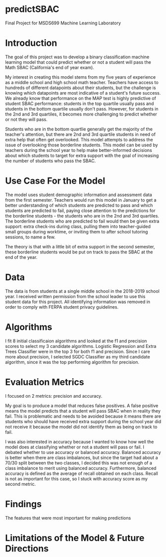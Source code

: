 # predictSBAC
Final Project for MSDS699 Machine Learning Laboratory

# Introduction
The goal of this project was to develop a binary classification machine learning model that could predict whether or not a student will pass the Math SBAC (California's end of year exam). 

My interest in creating this model stems from my five years of experience as a middle school and high school math teacher. Teachers have access to hundreds of different datapoints about their students, but the challenge is knowing which datapoints are most indicative of a student's future success. We already know that performance on the MAP test is highly predictive of student SBAC performance: students in the top quartile usually pass and students in the bottom quartile usually don't pass. However, for students in the 2nd and 3rd quartiles, it becomes more challenging to predict whether or not they will pass.

Students who are in the bottom quartlie generally get the majority of the teacher's attention, but there are 2nd and 3rd quartile students in need of extra help that often get overlooked. This model attempts to address the issue of overlooking those borderline students.  This model can be used by teachers during the school year to help make better-informed decisions about which students to target for extra support with the goal of increasing the number of students who pass the SBAC. 

# Use Case For the Model

The model uses student demographic information and assessment data from the first semester. Teachers would run this model in January to get a better understanding of which students are predicted to pass and which students are predicted to fail, paying close attention to the predictions for the borderline students - the students who are in the 2nd and 3rd quartiles. The borderline students who are predicted to fail would then be given extra support: extra check-ins during class, pulling them into teacher-guided small groups during worktime, or inviting them to after school tutoring sessions, to name a few. 

The theory is that with a little bit of extra support in the second semester, these borderline students would be put on track to pass the SBAC at the end of the year. 

# Data
The data is from students at a single middle school in the 2018-2019 school year. I received written permission from the school leader to use this student data for this project. All identifying information was removed in order to comply with FERPA student privacy guidelines. 

# Algorithms 
I fit 8 initial classificaion algorithms and looked at the f1 and precision scores to select my 3 candidate algorithms. Logistic Regression and Extra Trees Classifier were in the top 3 for both f1 and precision. Since I care more about precision, I selected SGDC Classifier as my third candidate algorithm, since it was the top performing algorithm for precision.  

# Evaluation Metrics 
I focused on 2 metrics: precision and accuracy. 

My goal is to produce a model that reduces false positives. A false positive means the model predicts that a student will pass SBAC when in reality they fail. This is problematic and needs to be avoided because it means there are students who should have received extra support during the school year did not receive it because the model did not identify them as being on track to fail. 

I was also interested in accuracy because I wanted to know how well the model does at classifying whether or not a student will pass or fail. I debated whether to use accuracy or balanced accuracy. Balanced accuracy is better when there are class imbalances, but since the target had about a 70/30 split between the two classes, I decided this was not enough of a class imbalance to merit using balanced accuracy. Furthermore, balanced accuracy is defined as the average of recall obtained on each class. Recall is not as important for this case, so I stuck with accuracy score as my second metric. 

# Findings 
The features that were most important for making predictions 

# Limitations of the Model & Future Directions 

